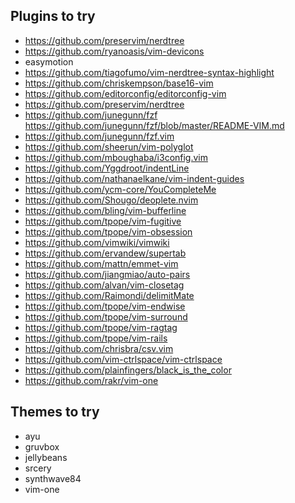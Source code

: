 ## Plugins to try

- <https://github.com/preservim/nerdtree>
- <https://github.com/ryanoasis/vim-devicons>
- easymotion
- <https://github.com/tiagofumo/vim-nerdtree-syntax-highlight>
- <https://github.com/chriskempson/base16-vim>
- <https://github.com/editorconfig/editorconfig-vim>
- <https://github.com/preservim/nerdtree>
- <https://github.com/junegunn/fzf> <https://github.com/junegunn/fzf/blob/master/README-VIM.md>
- <https://github.com/junegunn/fzf.vim>
- <https://github.com/sheerun/vim-polyglot>
- <https://github.com/mboughaba/i3config.vim>
- <https://github.com/Yggdroot/indentLine>
- <https://github.com/nathanaelkane/vim-indent-guides>
- <https://github.com/ycm-core/YouCompleteMe>
- <https://github.com/Shougo/deoplete.nvim>
- <https://github.com/bling/vim-bufferline>
- <https://github.com/tpope/vim-fugitive>
- <https://github.com/tpope/vim-obsession>
- <https://github.com/vimwiki/vimwiki>
- <https://github.com/ervandew/supertab>
- <https://github.com/mattn/emmet-vim>
- <https://github.com/jiangmiao/auto-pairs>
- <https://github.com/alvan/vim-closetag>
- <https://github.com/Raimondi/delimitMate>
- <https://github.com/tpope/vim-endwise>
- <https://github.com/tpope/vim-surround>
- <https://github.com/tpope/vim-ragtag>
- <https://github.com/tpope/vim-rails>
- <https://github.com/chrisbra/csv.vim>
- <https://github.com/vim-ctrlspace/vim-ctrlspace>
- <https://github.com/plainfingers/black_is_the_color>
- <https://github.com/rakr/vim-one>

## Themes to try

- ayu
- gruvbox
- jellybeans
- srcery
- synthwave84
- vim-one
